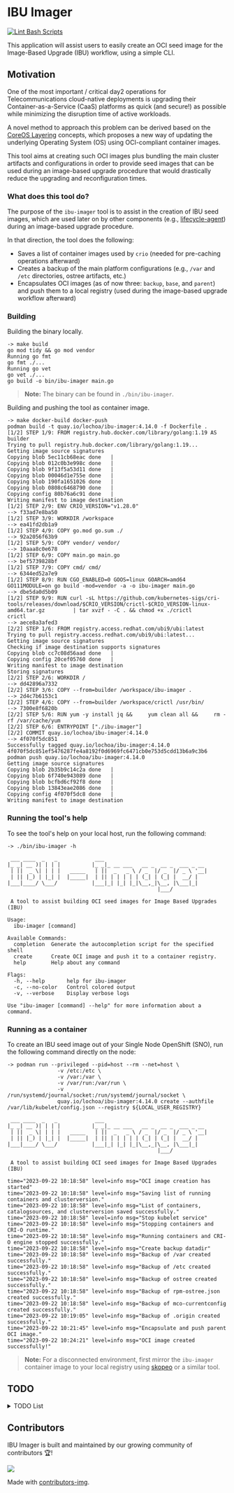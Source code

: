 # IBU Imager

[![Lint Bash Scripts](https://github.com/leo8a/ibu-imager/actions/workflows/bashate_and_shellcheck.yaml/badge.svg)](https://github.com/leo8a/ibu-imager/actions/workflows/bashate_and_shellcheck.yaml)

This application will assist users to easily create an OCI seed image for the Image-Based Upgrade (IBU) workflow, using 
a simple CLI.

## Motivation

One of the most important / critical day2 operations for Telecommunications cloud-native deployments is upgrading their
Container-as-a-Service (CaaS) platforms as quick (and secure!) as possible while minimizing the disruption time of 
active workloads.

A novel method to approach this problem can be derived based on the
[CoreOS Layering](https://github.com/coreos/enhancements/blob/main/os/coreos-layering.md) concepts, which proposes a 
new way of updating the underlying Operating System (OS) using OCI-compliant container images.

This tool aims at creating such OCI images plus bundling the main cluster artifacts and configurations in order to 
provide seed images that can be used during an image-based upgrade procedure that would drastically reduce the 
upgrading and reconfiguration times.  

### What does this tool do?

The purpose of the `ibu-imager` tool is to assist in the creation of IBU seed images, which are used later on by 
other components (e.g., [lifecycle-agent](https://github.com/openshift-kni/lifecycle-agent)) during an image-based 
upgrade procedure.

In that direction, the tool does the following: 

- Saves a list of container images used by `crio` (needed for pre-caching operations afterward)
- Creates a backup of the main platform configurations (e.g., `/var` and `/etc` directories, ostree artifacts, etc.)
- Encapsulates OCI images (as of now three: `backup`, `base`, and `parent`) and push them to a local registry (used 
during the image-based upgrade workflow afterward)

### Building

Building the binary locally.

```shell
-> make build 
go mod tidy && go mod vendor
Running go fmt
go fmt ./...
Running go vet
go vet ./...
go build -o bin/ibu-imager main.go
```

> **Note:** The binary can be found in `./bin/ibu-imager`.

Building and pushing the tool as container image.

```shell
-> make docker-build docker-push
podman build -t quay.io/lochoa/ibu-imager:4.14.0 -f Dockerfile .
[1/2] STEP 1/9: FROM registry.hub.docker.com/library/golang:1.19 AS builder
Trying to pull registry.hub.docker.com/library/golang:1.19...
Getting image source signatures
Copying blob 5ec11cb68eac done   | 
Copying blob 012c0b3e998c done   | 
Copying blob 9f13f5a53d11 done   | 
Copying blob 00046d1e755e done   | 
Copying blob 190fa1651026 done   | 
Copying blob 0808c6468790 done   | 
Copying config 80b76a6c91 done   | 
Writing manifest to image destination
[1/2] STEP 2/9: ENV CRIO_VERSION="v1.28.0"
--> f33ad7e8ba50
[1/2] STEP 3/9: WORKDIR /workspace
--> ea41fd2db1a9
[1/2] STEP 4/9: COPY go.mod go.sum ./
--> 92a2056f63b9
[1/2] STEP 5/9: COPY vendor/ vendor/
--> 10aaa8c0e678
[1/2] STEP 6/9: COPY main.go main.go
--> bef5739828bf
[1/2] STEP 7/9: COPY cmd/ cmd/
--> 6344ed52a7e9
[1/2] STEP 8/9: RUN CGO_ENABLED=0 GOOS=linux GOARCH=amd64 GO111MODULE=on go build -mod=vendor -a -o ibu-imager main.go
--> dbe5da0d5b09
[1/2] STEP 9/9: RUN curl -sL https://github.com/kubernetes-sigs/cri-tools/releases/download/$CRIO_VERSION/crictl-$CRIO_VERSION-linux-amd64.tar.gz         | tar xvzf - -C . && chmod +x ./crictl
crictl
--> aece8a3afed3
[2/2] STEP 1/6: FROM registry.access.redhat.com/ubi9/ubi:latest
Trying to pull registry.access.redhat.com/ubi9/ubi:latest...
Getting image source signatures
Checking if image destination supports signatures
Copying blob cc7c08d56aad done   | 
Copying config 20cef05760 done   | 
Writing manifest to image destination
Storing signatures
[2/2] STEP 2/6: WORKDIR /
--> dd42896a7332
[2/2] STEP 3/6: COPY --from=builder /workspace/ibu-imager .
--> 2d4c7b6153c1
[2/2] STEP 4/6: COPY --from=builder /workspace/crictl /usr/bin/
--> 7300e8f6820b
[2/2] STEP 5/6: RUN yum -y install jq &&     yum clean all &&     rm -rf /var/cache/yum
[2/2] STEP 6/6: ENTRYPOINT ["./ibu-imager"]
[2/2] COMMIT quay.io/lochoa/ibu-imager:4.14.0
--> 4f070f5dc851
Successfully tagged quay.io/lochoa/ibu-imager:4.14.0
4f070f5dc851ef5476287fe4a8192f0d6969fc6471cb0e753d5cdd13b6a9c3b6
podman push quay.io/lochoa/ibu-imager:4.14.0
Getting image source signatures
Copying blob 2b35b9c14c2a done   | 
Copying blob 6f740e943089 done   | 
Copying blob bcfbd6cf92f8 done   | 
Copying blob 13843eae2086 done   | 
Copying config 4f070f5dc8 done   | 
Writing manifest to image destination
```

### Running the tool's help

To see the tool's help on your local host, run the following command:

```shell
-> ./bin/ibu-imager -h

 ___ ____  _   _            ___                                 
|_ _| __ )| | | |          |_ _|_ __ ___   __ _  __ _  ___ _ __ 
 | ||  _ \| | | |   _____   | ||  _   _ \ / _  |/ _  |/ _ \ '__|
 | || |_) | |_| |  |_____|  | || | | | | | (_| | (_| |  __/ |
|___|____/ \___/           |___|_| |_| |_|\__,_|\__, |\___|_|
                                                |___/

 A tool to assist building OCI seed images for Image Based Upgrades (IBU)

Usage:
  ibu-imager [command]

Available Commands:
  completion  Generate the autocompletion script for the specified shell
  create      Create OCI image and push it to a container registry.
  help        Help about any command

Flags:
  -h, --help       help for ibu-imager
  -c, --no-color   Control colored output
  -v, --verbose    Display verbose logs

Use "ibu-imager [command] --help" for more information about a command.
```

### Running as a container

To create an IBU seed image out of your Single Node OpenShift (SNO), run the following command directly on the node:

```shell
-> podman run --privileged --pid=host --rm --net=host \
				-v /etc:/etc \
 				-v /var:/var \
 				-v /var/run:/var/run \
 				-v /run/systemd/journal/socket:/run/systemd/journal/socket \
 				quay.io/lochoa/ibu-imager:4.14.0 create --authfile /var/lib/kubelet/config.json --registry ${LOCAL_USER_REGISTRY}

 ___ ____  _   _            ___                                 
|_ _| __ )| | | |          |_ _|_ __ ___   __ _  __ _  ___ _ __ 
 | ||  _ \| | | |   _____   | ||  _   _ \ / _  |/ _  |/ _ \ '__|
 | || |_) | |_| |  |_____|  | || | | | | | (_| | (_| |  __/ |
|___|____/ \___/           |___|_| |_| |_|\__,_|\__, |\___|_|
                                                |___/

 A tool to assist building OCI seed images for Image Based Upgrades (IBU)
	
time="2023-09-22 10:18:58" level=info msg="OCI image creation has started"
time="2023-09-22 10:18:58" level=info msg="Saving list of running containers and clusterversion."
time="2023-09-22 10:18:58" level=info msg="List of containers, catalogsources, and clusterversion saved successfully."
time="2023-09-22 10:18:58" level=info msg="Stop kubelet service"
time="2023-09-22 10:18:58" level=info msg="Stopping containers and CRI-O runtime."
time="2023-09-22 10:18:58" level=info msg="Running containers and CRI-O engine stopped successfully."
time="2023-09-22 10:18:58" level=info msg="Create backup datadir"
time="2023-09-22 10:18:58" level=info msg="Backup of /var created successfully."
time="2023-09-22 10:18:58" level=info msg="Backup of /etc created successfully."
time="2023-09-22 10:18:58" level=info msg="Backup of ostree created successfully."
time="2023-09-22 10:18:58" level=info msg="Backup of rpm-ostree.json created successfully."
time="2023-09-22 10:18:58" level=info msg="Backup of mco-currentconfig created successfully."
time="2023-09-22 10:19:05" level=info msg="Backup of .origin created successfully."
time="2023-09-22 10:21:45" level=info msg="Encapsulate and push parent OCI image."
time="2023-09-22 10:24:21" level=info msg="OCI image created successfully!"
```

> **Note:** For a disconnected environment, first mirror the `ibu-imager` container image to your local registry using 
> [skopeo](https://github.com/containers/skopeo) or a similar tool.

## TODO

<details>
  <summary>TODO List</summary>

- [ ] Refactor wrapped bash commands (e.g., rpm-ostree commands) with stable go-bindings and/or libraries
- [ ] Fix all code TODO comments

</details>

## Contributors

IBU Imager is built and maintained by our growing community of contributors 🏆!

<a href="https://github.com/leo8a/ibu-imager/graphs/contributors">
  <img src="https://contrib.rocks/image?repo=leo8a/ibu-imager" />
</a>

Made with [contributors-img](https://contrib.rocks).
